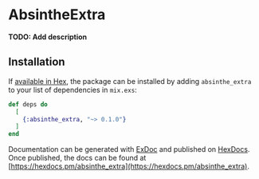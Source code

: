 # AbsintheExtra

**TODO: Add description**

## Installation

If [available in Hex](https://hex.pm/docs/publish), the package can be installed
by adding `absinthe_extra` to your list of dependencies in `mix.exs`:

```elixir
def deps do
  [
    {:absinthe_extra, "~> 0.1.0"}
  ]
end
```

Documentation can be generated with [ExDoc](https://github.com/elixir-lang/ex_doc)
and published on [HexDocs](https://hexdocs.pm). Once published, the docs can
be found at [https://hexdocs.pm/absinthe_extra](https://hexdocs.pm/absinthe_extra).

